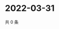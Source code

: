 # 2022-03-31

共 0 条

<!-- BEGIN WEIBO -->
<!-- 最后更新时间 Thu Mar 31 2022 13:14:00 GMT+0800 (China Standard Time) -->

<!-- END WEIBO -->
